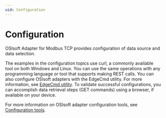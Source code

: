 ```yaml
---
uid: Configuration
---
```


# Configuration

OSIsoft Adapter for Modbus TCP provides configuration of data source and data selection.

The examples in the configuration topics use curl, a commonly available tool on both Windows and Linux. You can use the same operations with any programming language or tool that supports making REST calls. You can also configure OSIsoft adapters with the EdgeCmd utility. For more information, see [EdgeCmd utility](xref:EdgeCmdUtility). To validate successful configurations, you can accomplish data retrieval steps (GET commands) using a browser, if available on your device.

For more information on OSIsoft adapter configuration tools, see [Configuration tools](xref:ConfigurationTools).
